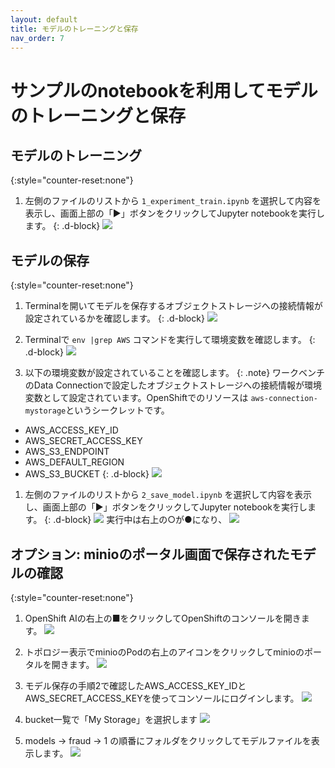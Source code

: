 ```yaml
---
layout: default
title: モデルのトレーニングと保存
nav_order: 7
---
```


# サンプルのnotebookを利用してモデルのトレーニングと保存



## モデルのトレーニング

{:style="counter-reset:none"}
1. 左側のファイルのリストから `1_experiment_train.ipynb` を選択して内容を表示し、画面上部の「▶️」ボタンをクリックしてJupyter notebookを実行します。
{: .d-block}
![](../../assets/oai_notebook_run_1.png)


## モデルの保存

{:style="counter-reset:none"}
1. Terminalを開いてモデルを保存するオブジェクトストレージへの接続情報が設定されているかを確認します。
{: .d-block}
![](../../assets/oai_notebook_open_terminal.png)


1. Terminalで `env |grep AWS` コマンドを実行して環境変数を確認します。
{: .d-block}
![](../../assets/oai_notebook_open_terminal.png)

1. 以下の環境変数が設定されていることを確認します。
{: .note} ワークベンチのData Connectionで設定したオブジェクトストレージへの接続情報が環境変数として設定されています。OpenShiftでのリソースは `aws-connection-mystorage`というシークレットです。
* AWS_ACCESS_KEY_ID
* AWS_SECRET_ACCESS_KEY
* AWS_S3_ENDPOINT
* AWS_DEFAULT_REGION
* AWS_S3_BUCKET
{: .d-block}
![](../../assets/oai_notebook_verify_envval.png)

1. 左側のファイルのリストから `2_save_model.ipynb` を選択して内容を表示し、画面上部の「▶️」ボタンをクリックしてJupyter notebookを実行します。
{: .d-block}
![](../../assets/oai_notebook_run2.png)
実行中は右上の○が●になり、
![](../../assets/oai_notebook_run2_status.png)

## オプション: minioのポータル画面で保存されたモデルの確認
{:style="counter-reset:none"}
1. OpenShift AIの右上の■をクリックしてOpenShiftのコンソールを開きます。
![](../../assets/ocp_open_console.png)


1. トポロジー表示でminioのPodの右上のアイコンをクリックしてminioのポータルを開きます。
![](../../assets/ocp_open_minio_url.png)

1. モデル保存の手順2で確認したAWS_ACCESS_KEY_IDとAWS_SECRET_ACCESS_KEYを使ってコンソールにログインします。
![](../../assets/minio_login.png)

1. bucket一覧で「My Storage」を選択します
![](../../assets/minio_list_bucket.png)

1. models → fraud → 1 の順番にフォルダをクリックしてモデルファイルを表示します。
![](../../assets/minio_show_model.png)